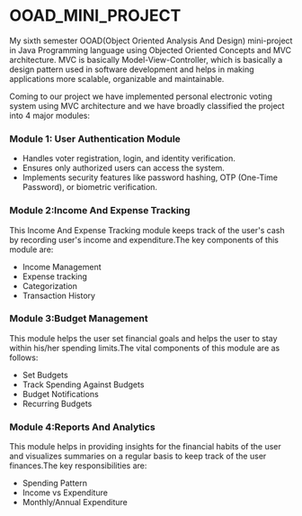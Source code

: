 # OOAD_MINI_PROJECT

My sixth semester OOAD(Object Oriented Analysis And Design) mini-project in Java Programming language using Objected Oriented Concepts and MVC architecture. MVC is basically Model-View-Controller, which is basically a design pattern used in software development and helps in making applications more scalable, organizable and maintainable.

Coming to our project we have implemented personal electronic voting system using MVC architecture and we have broadly classified the project into 4 major modules:

### Module 1: User Authentication Module
- Handles voter registration, login, and identity verification.
- Ensures only authorized users can access the system.
- Implements security features like password hashing, OTP (One-Time Password), or biometric verification.

### Module 2:Income And Expense Tracking
This Income And Expense Tracking module keeps track of the user's cash by recording user's income and expenditure.The key components of this
module are:
- Income Management
- Expense tracking
- Categorization
- Transaction History

### Module 3:Budget Management 
This module helps the user set financial goals and helps the user to stay within his/her spending limits.The vital components of this module 
are as follows:
- Set Budgets
- Track Spending Against Budgets
- Budget Notifications
- Recurring Budgets


### Module 4:Reports And Analytics
This module helps in providing insights for the financial habits of the user and visualizes summaries on a regular basis to keep track 
of the user finances.The key responsibilities are:
- Spending Pattern
- Income vs Expenditure
- Monthly/Annual Expenditure
